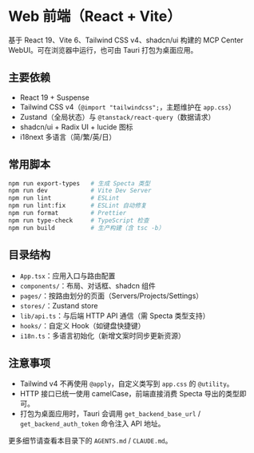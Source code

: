 # Web 前端（React + Vite）

基于 React 19、Vite 6、Tailwind CSS v4、shadcn/ui 构建的 MCP Center WebUI。可在浏览器中运行，也可由 Tauri 打包为桌面应用。

## 主要依赖

- React 19 + Suspense
- Tailwind CSS v4（`@import "tailwindcss";`，主题维护在 `app.css`）
- Zustand（全局状态）与 `@tanstack/react-query`（数据请求）
- shadcn/ui + Radix UI + lucide 图标
- i18next 多语言（简/繁/英/日）

## 常用脚本

```bash
npm run export-types   # 生成 Specta 类型
npm run dev            # Vite Dev Server
npm run lint           # ESLint
npm run lint:fix       # ESLint 自动修复
npm run format         # Prettier
npm run type-check     # TypeScript 检查
npm run build          # 生产构建（含 tsc -b）
```

## 目录结构

- `App.tsx`：应用入口与路由配置
- `components/`：布局、对话框、shadcn 组件
- `pages/`：按路由划分的页面（Servers/Projects/Settings）
- `stores/`：Zustand store
- `lib/api.ts`：与后端 HTTP API 通信（需 Specta 类型支持）
- `hooks/`：自定义 Hook（如键盘快捷键）
- `i18n.ts`：多语言初始化（新增文案时同步更新资源）

## 注意事项

- Tailwind v4 不再使用 `@apply`，自定义类写到 `app.css` 的 `@utility`。
- HTTP 接口已统一使用 camelCase，前端直接消费 Specta 导出的类型即可。
- 打包为桌面应用时，Tauri 会调用 `get_backend_base_url` / `get_backend_auth_token` 命令注入 API 地址。

更多细节请查看本目录下的 `AGENTS.md` / `CLAUDE.md`。
